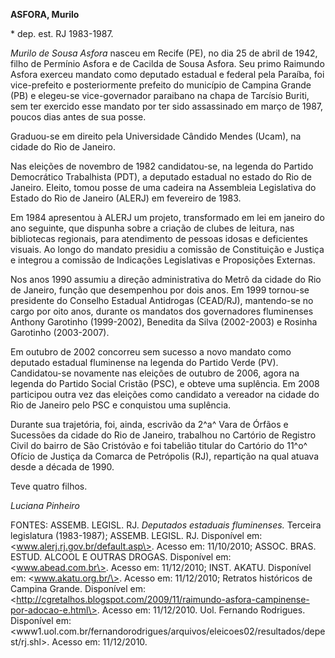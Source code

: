 **ASFORA, Murilo**

\* dep. est. RJ 1983-1987.

*Murilo de Sousa Asfora* nasceu em Recife (PE), no dia 25 de abril de
1942, filho de Permínio Asfora e de Cacilda de Sousa Asfora. Seu primo
Raimundo Asfora exerceu mandato como deputado estadual e federal pela
Paraíba, foi vice-prefeito e posteriormente prefeito do município de
Campina Grande (PB) e elegeu-se vice-governador paraibano na chapa de
Tarcísio Buriti, sem ter exercido esse mandato por ter sido assassinado
em março de 1987, poucos dias antes de sua posse.

Graduou-se em direito pela Universidade Cândido Mendes (Ucam), na cidade
do Rio de Janeiro.

Nas eleições de novembro de 1982 candidatou-se, na legenda do Partido
Democrático Trabalhista (PDT), a deputado estadual no estado do Rio de
Janeiro. Eleito, tomou posse de uma cadeira na Assembleia Legislativa do
Estado do Rio de Janeiro (ALERJ) em fevereiro de 1983.

Em 1984 apresentou à ALERJ um projeto, transformado em lei em janeiro do
ano seguinte, que dispunha sobre a criação de clubes de leitura, nas
bibliotecas regionais, para atendimento de pessoas idosas e deficientes
visuais. Ao longo do mandato presidiu a comissão de Constituição e
Justiça e integrou a comissão de Indicações Legislativas e Proposições
Externas.

Nos anos 1990 assumiu a direção administrativa do Metrô da cidade do Rio
de Janeiro, função que desempenhou por dois anos. Em 1999 tornou-se
presidente do Conselho Estadual Antidrogas (CEAD/RJ), mantendo-se no
cargo por oito anos, durante os mandatos dos governadores fluminenses
Anthony Garotinho (1999-2002), Benedita da Silva (2002-2003) e Rosinha
Garotinho (2003-2007).

Em outubro de 2002 concorreu sem sucesso a novo mandato como deputado
estadual fluminense na legenda do Partido Verde (PV). Candidatou-se
novamente nas eleições de outubro de 2006, agora na legenda do Partido
Social Cristão (PSC), e obteve uma suplência. Em 2008 participou outra
vez das eleições como candidato a vereador na cidade do Rio de Janeiro
pelo PSC e conquistou uma suplência.

Durante sua trajetória, foi, ainda, escrivão da 2^a^ Vara de Órfãos e
Sucessões da cidade do Rio de Janeiro, trabalhou no Cartório de Registro
Civil do bairro de São Cristóvão e foi tabelião titular do Cartório do
11^o^ Ofício de Justiça da Comarca de Petrópolis (RJ), repartição na
qual atuava desde a década de 1990.

Teve quatro filhos.

*Luciana Pinheiro*

FONTES: ASSEMB. LEGISL. RJ. *Deputados estaduais fluminenses.* Terceira
legislatura (1983-1987); ASSEMB. LEGISL. RJ. Disponível em:
\<www.alerj.rj.gov.br/default.asp\>. Acesso em: 11/10/2010; ASSOC. BRAS.
ESTUD. ALCOOL E OUTRAS DROGAS. Disponível em: \<www.abead.com.br\>.
Acesso em: 11/12/2010; INST. AKATU. Disponível em:
\<www.akatu.org.br/\>. Acesso em: 11/12/2010; Retratos históricos de
Campina Grande. Disponível em:
\<http://cgretalhos.blogspot.com/2009/11/raimundo-asfora-campinense-por-adocao-e.html\>.
Acesso em: 11/12/2010. Uol. Fernando Rodrigues. Disponível em:
\<www1.uol.com.br/fernandorodrigues/arquivos/eleicoes02/resultados/depest/rj.shl\>.
Acesso em: 11/12/2010.
